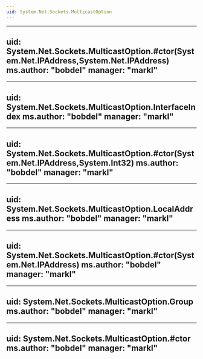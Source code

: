 ```yaml
---
uid: System.Net.Sockets.MulticastOption
---
```


---
uid: System.Net.Sockets.MulticastOption.#ctor(System.Net.IPAddress,System.Net.IPAddress)
ms.author: "bobdel"
manager: "markl"
---

---
uid: System.Net.Sockets.MulticastOption.InterfaceIndex
ms.author: "bobdel"
manager: "markl"
---

---
uid: System.Net.Sockets.MulticastOption.#ctor(System.Net.IPAddress,System.Int32)
ms.author: "bobdel"
manager: "markl"
---

---
uid: System.Net.Sockets.MulticastOption.LocalAddress
ms.author: "bobdel"
manager: "markl"
---

---
uid: System.Net.Sockets.MulticastOption.#ctor(System.Net.IPAddress)
ms.author: "bobdel"
manager: "markl"
---

---
uid: System.Net.Sockets.MulticastOption.Group
ms.author: "bobdel"
manager: "markl"
---

---
uid: System.Net.Sockets.MulticastOption.#ctor
ms.author: "bobdel"
manager: "markl"
---
